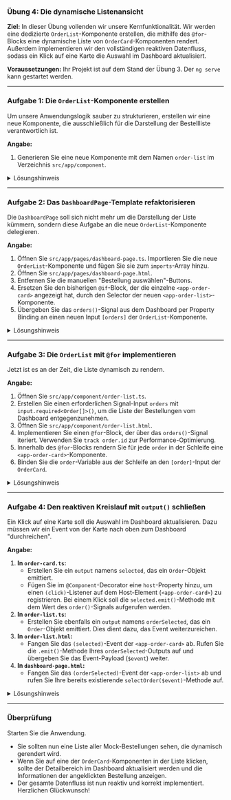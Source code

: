 ### **Übung 4: Die dynamische Listenansicht**

**Ziel:** In dieser Übung vollenden wir unsere Kernfunktionalität. Wir werden eine dedizierte `OrderList`-Komponente erstellen, die mithilfe des `@for`-Blocks eine dynamische Liste von `OrderCard`-Komponenten rendert. Außerdem implementieren wir den vollständigen reaktiven Datenfluss, sodass ein Klick auf eine Karte die Auswahl im Dashboard aktualisiert.

**Voraussetzungen:** Ihr Projekt ist auf dem Stand der Übung 3. Der `ng serve` kann gestartet werden.

-----

### **Aufgabe 1: Die `OrderList`-Komponente erstellen**

Um unsere Anwendungslogik sauber zu strukturieren, erstellen wir eine neue Komponente, die ausschließlich für die Darstellung der Bestellliste verantwortlich ist.

**Angabe:**

1.  Generieren Sie eine neue Komponente mit dem Namen `order-list` im Verzeichnis `src/app/component`.

<details>
<summary>Lösungshinweis</summary>

```bash
ng generate component component/order-list
```

</details>

-----

### **Aufgabe 2: Das `DashboardPage`-Template refaktorisieren**

Die `DashboardPage` soll sich nicht mehr um die Darstellung der Liste kümmern, sondern diese Aufgabe an die neue `OrderList`-Komponente delegieren.

**Angabe:**

1.  Öffnen Sie `src/app/pages/dashboard-page.ts`. Importieren Sie die neue `OrderList`-Komponente und fügen Sie sie zum `imports`-Array hinzu.
2.  Öffnen Sie `src/app/pages/dashboard-page.html`.
3.  Entfernen Sie die manuellen "Bestellung auswählen"-Buttons.
4.  Ersetzen Sie den bisherigen `@if`-Block, der die einzelne `<app-order-card>` angezeigt hat, durch den Selector der neuen `<app-order-list>`-Komponente.
5.  Übergeben Sie das `orders()`-Signal aus dem Dashboard per Property Binding an einen neuen Input `[orders]` der `OrderList`-Komponente.

<details>
<summary>Lösungshinweis</summary>

**`dashboard-page.ts`:**

```typescript
// ...
import { OrderCard } from '../../component/order-card/order-card';
import { OrderList } from '../../component/order-list/order-list'; // Hinzufügen

@Component({
  // ...
  imports: [CommonModule, OrderCard, OrderList], // Hinzufügen
  // ...
})
export class DashboardPage { /* ... */ }
```

**`dashboard-page.html`:**

```html
<h1>Dashboard</h1>

@if (orders().length > 0) {
  <h2>Bestellübersicht</h2>
  
  <app-order-list [orders]="orders()"></app-order-list>

  <hr>
  
  <h3>Details</h3>
  <p>{{ selectionSummary() }}</p>
  
} @else {
  <div class="placeholder">
    <p>Es sind aktuell keine Bestellungen zur Anzeige verfügbar.</p>
  </div>
}
```

</details>

-----

### **Aufgabe 3: Die `OrderList` mit `@for` implementieren**

Jetzt ist es an der Zeit, die Liste dynamisch zu rendern.

**Angabe:**

1.  Öffnen Sie `src/app/component/order-list.ts`.
2.  Erstellen Sie einen erforderlichen Signal-Input `orders` mit `input.required<Order[]>()`, um die Liste der Bestellungen vom Dashboard entgegenzunehmen.
3.  Öffnen Sie `src/app/component/order-list.html`.
4.  Implementieren Sie einen `@for`-Block, der über das `orders()`-Signal iteriert. Verwenden Sie `track order.id` zur Performance-Optimierung.
5.  Innerhalb des `@for`-Blocks rendern Sie für jede `order` in der Schleife eine `<app-order-card>`-Komponente.
6.  Binden Sie die `order`-Variable aus der Schleife an den `[order]`-Input der `OrderCard`.

<details>
<summary>Lösungshinweis</summary>

**`order-list.ts`:**

```typescript
import { Component, input } from '@angular/core';
import { Order } from '../../model/order.model';

@Component({ /* ... */ })
export class OrderList {
  orders = input.required<Order[]>();
}
```

**`order-list.html`:**

```html
<div class="list-container">
  @for (order of orders(); track order.id) {
    <app-order-card [order]="order"></app-order-card>
  }
</div>
```

</details>

-----

### **Aufgabe 4: Den reaktiven Kreislauf mit `output()` schließen**

Ein Klick auf eine Karte soll die Auswahl im Dashboard aktualisieren. Dazu müssen wir ein Event von der Karte nach oben zum Dashboard "durchreichen".

**Angabe:**

1.  **In `order-card.ts`:**
    * Erstellen Sie ein `output` namens `selected`, das ein `Order`-Objekt emittiert.
    * Fügen Sie im `@Component`-Decorator eine `host`-Property hinzu, um einen `(click)`-Listener auf dem Host-Element (`<app-order-card>`) zu registrieren. Bei einem Klick soll die `selected.emit()`-Methode mit dem Wert des `order()`-Signals aufgerufen werden.
2.  **In `order-list.ts`:**
    * Erstellen Sie ebenfalls ein `output` namens `orderSelected`, das ein `Order`-Objekt emittiert. Dies dient dazu, das Event weiterzureichen.
3.  **In `order-list.html`:**
    * Fangen Sie das `(selected)`-Event der `<app-order-card>` ab. Rufen Sie die `.emit()`-Methode Ihres `orderSelected`-Outputs auf und übergeben Sie das Event-Payload (`$event`) weiter.
4.  **In `dashboard-page.html`:**
    * Fangen Sie das `(orderSelected)`-Event der `<app-order-list>` ab und rufen Sie Ihre bereits existierende `selectOrder($event)`-Methode auf.

<details>
<summary>Lösungshinweis</summary>

**1. `order-card.ts`:**

```typescript
import { Component, computed, input, output } from '@angular/core';
import { Order } from '../../model/order.model';

@Component({
  selector: 'app-order-card',
  // ...
  host: {
    '(click)': 'onCardClick()',
  },
})
export class OrderCard {
  order = input.required<Order>();
  selected = output<Order>();
  // ...

  onCardClick(): void {
    this.selected.emit(this.order());
  }
}
```

**2. & 3. `order-list.ts` und `order-list.html`:**

```typescript
import { Component, input, output } from '@angular/core';
import { Order } from '../../model/order.model';

@Component({ /* ... */ })
export class OrderList {
  orders = input.required<Order[]>();
  orderSelected = output<Order>();
}
```

```html
<div class="list-container">
  @for (order of orders(); track order.id) {
    <app-order-card 
      [order]="order"
      (selected)="orderSelected.emit($event)">
    </app-order-card>
  }
</div>
```

**4. `dashboard-page.html`:**

```html
<app-order-list 
  [orders]="orders()"
  (orderSelected)="selectOrder($event)">
</app-order-list>
```

</details>

-----

### **Überprüfung**

Starten Sie die Anwendung.

* Sie sollten nun eine Liste aller Mock-Bestellungen sehen, die dynamisch gerendert wird.
* Wenn Sie auf eine der `OrderCard`-Komponenten in der Liste klicken, sollte der Detailbereich im Dashboard aktualisiert werden und die Informationen der angeklickten Bestellung anzeigen.
* Der gesamte Datenfluss ist nun reaktiv und korrekt implementiert. Herzlichen Glückwunsch!
